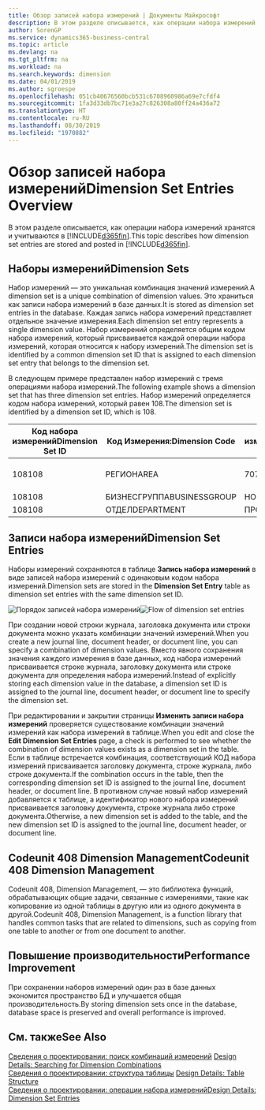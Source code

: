 ```yaml
---
title: Обзор записей набора измерений | Документы Майкрософт
description: В этом разделе описывается, как операции набора измерений хранятся и учитываются в Dynamics 365.
author: SorenGP
ms.service: dynamics365-business-central
ms.topic: article
ms.devlang: na
ms.tgt_pltfrm: na
ms.workload: na
ms.search.keywords: dimension
ms.date: 04/01/2019
ms.author: sgroespe
ms.openlocfilehash: 051cb40676560bcb531c6708960986a69e7cfdf4
ms.sourcegitcommit: 1fa3d33db7bc71e3a27c826308a80ff24a436a72
ms.translationtype: HT
ms.contentlocale: ru-RU
ms.lasthandoff: 08/30/2019
ms.locfileid: "1970882"
---
```

# <a name="dimension-set-entries-overview"></a><span data-ttu-id="3f719-103">Обзор записей набора измерений</span><span class="sxs-lookup"><span data-stu-id="3f719-103">Dimension Set Entries Overview</span></span>
<span data-ttu-id="3f719-104">В этом разделе описывается, как операции набора измерений хранятся и учитываются в [!INCLUDE[d365fin](includes/d365fin_md.md)].</span><span class="sxs-lookup"><span data-stu-id="3f719-104">This topic describes how dimension set entries are stored and posted in [!INCLUDE[d365fin](includes/d365fin_md.md)].</span></span>  

## <a name="dimension-sets"></a><span data-ttu-id="3f719-105">Наборы измерений</span><span class="sxs-lookup"><span data-stu-id="3f719-105">Dimension Sets</span></span>  
<span data-ttu-id="3f719-106">Набор измерений — это уникальная комбинация значений измерений.</span><span class="sxs-lookup"><span data-stu-id="3f719-106">A dimension set is a unique combination of dimension values.</span></span> <span data-ttu-id="3f719-107">Это храниться как записи набора измерений в базе данных.</span><span class="sxs-lookup"><span data-stu-id="3f719-107">It is stored as dimension set entries in the database.</span></span> <span data-ttu-id="3f719-108">Каждая запись набора измерений представляет отдельное значение измерения.</span><span class="sxs-lookup"><span data-stu-id="3f719-108">Each dimension set entry represents a single dimension value.</span></span> <span data-ttu-id="3f719-109">Набор измерений определяется общим кодом набора измерений, который присваивается каждой операции набора измерений, которая относится к набору измерений.</span><span class="sxs-lookup"><span data-stu-id="3f719-109">The dimension set is identified by a common dimension set ID that is assigned to each dimension set entry that belongs to the dimension set.</span></span>  

<span data-ttu-id="3f719-110">В следующем примере представлен набор измерений с тремя операциями набора измерений.</span><span class="sxs-lookup"><span data-stu-id="3f719-110">The following example shows a dimension set that has three dimension set entries.</span></span> <span data-ttu-id="3f719-111">Набор измерений определяется кодом набора измерений, который равен 108.</span><span class="sxs-lookup"><span data-stu-id="3f719-111">The dimension set is identified by a dimension set ID, which is 108.</span></span>  

|<span data-ttu-id="3f719-112">Код набора измерений</span><span class="sxs-lookup"><span data-stu-id="3f719-112">Dimension Set ID</span></span>|<span data-ttu-id="3f719-113">Код Измерения:</span><span class="sxs-lookup"><span data-stu-id="3f719-113">Dimension Code</span></span>|<span data-ttu-id="3f719-114">Код значения измерения</span><span class="sxs-lookup"><span data-stu-id="3f719-114">Dimension Value Code</span></span>|<span data-ttu-id="3f719-115">Имя значения измерения</span><span class="sxs-lookup"><span data-stu-id="3f719-115">Dimension Value Name</span></span>|  
|----------------------|--------------------|--------------------------|--------------------------|  
|<span data-ttu-id="3f719-116">108</span><span class="sxs-lookup"><span data-stu-id="3f719-116">108</span></span>|<span data-ttu-id="3f719-117">РЕГИОН</span><span class="sxs-lookup"><span data-stu-id="3f719-117">AREA</span></span>|<span data-ttu-id="3f719-118">70</span><span class="sxs-lookup"><span data-stu-id="3f719-118">70</span></span>|<span data-ttu-id="3f719-119">Северная Америка</span><span class="sxs-lookup"><span data-stu-id="3f719-119">America North</span></span>|  
|<span data-ttu-id="3f719-120">108</span><span class="sxs-lookup"><span data-stu-id="3f719-120">108</span></span>|<span data-ttu-id="3f719-121">БИЗНЕСГРУППА</span><span class="sxs-lookup"><span data-stu-id="3f719-121">BUSINESSGROUP</span></span>|<span data-ttu-id="3f719-122">HOME</span><span class="sxs-lookup"><span data-stu-id="3f719-122">HOME</span></span>|<span data-ttu-id="3f719-123">В начало</span><span class="sxs-lookup"><span data-stu-id="3f719-123">Home</span></span>|  
|<span data-ttu-id="3f719-124">108</span><span class="sxs-lookup"><span data-stu-id="3f719-124">108</span></span>|<span data-ttu-id="3f719-125">ОТДЕЛ</span><span class="sxs-lookup"><span data-stu-id="3f719-125">DEPARTMENT</span></span>|<span data-ttu-id="3f719-126">ПРОДАЖИ</span><span class="sxs-lookup"><span data-stu-id="3f719-126">SALES</span></span>|<span data-ttu-id="3f719-127">Продажи</span><span class="sxs-lookup"><span data-stu-id="3f719-127">Sales</span></span>|  

## <a name="dimension-set-entries"></a><span data-ttu-id="3f719-128">Записи набора измерений</span><span class="sxs-lookup"><span data-stu-id="3f719-128">Dimension Set Entries</span></span>  
<span data-ttu-id="3f719-129">Наборы измерений сохраняются в таблице **Запись набора измерений** в виде записей набора измерений с одинаковым кодом набора измерений.</span><span class="sxs-lookup"><span data-stu-id="3f719-129">Dimension sets are stored in the **Dimension Set Entry** table as dimension set entries with the same dimension set ID.</span></span>  

<span data-ttu-id="3f719-130">![Порядок записей набора измерений](media/dimensionentrynav7.png "Порядок записей набора измерений")</span><span class="sxs-lookup"><span data-stu-id="3f719-130">![Flow of dimension set entries](media/dimensionentrynav7.png "Flow of dimension set entries")</span></span>  

<span data-ttu-id="3f719-131">При создании новой строки журнала, заголовка документа или строки документа можно указать комбинации значений измерений.</span><span class="sxs-lookup"><span data-stu-id="3f719-131">When you create a new journal line, document header, or document line, you can specify a combination of dimension values.</span></span> <span data-ttu-id="3f719-132">Вместо явного сохранения значения каждого измерения в базе данных, код набора измерений присваивается строке журнала, заголовку документа или строке документа для определения набора измерений.</span><span class="sxs-lookup"><span data-stu-id="3f719-132">Instead of explicitly storing each dimension value in the database, a dimension set ID is assigned to the journal line, document header, or document line to specify the dimension set.</span></span>  

<span data-ttu-id="3f719-133">При редактировании и закрытии страницы **Изменить записи набора измерений** проверяется существование комбинации значений измерений как набора измерений в таблице.</span><span class="sxs-lookup"><span data-stu-id="3f719-133">When you edit and close the **Edit Dimension Set Entries** page, a check is performed to see whether the combination of dimension values exists as a dimension set in the table.</span></span> <span data-ttu-id="3f719-134">Если в таблице встречается комбинация, соответствующий КОД набора измерений присваивается заголовку документа, строке журнала, либо строке документа.</span><span class="sxs-lookup"><span data-stu-id="3f719-134">If the combination occurs in the table, then the corresponding dimension set ID is assigned to the journal line, document header, or document line.</span></span> <span data-ttu-id="3f719-135">В противном случае новый набор измерений добавляется к таблице, а идентификатор нового набора измерений присваивается заголовку документа, строке журнала либо строке документа.</span><span class="sxs-lookup"><span data-stu-id="3f719-135">Otherwise, a new dimension set is added to the table, and the new dimension set ID is assigned to the journal line, document header, or document line.</span></span>

## <a name="codeunit-408-dimension-management"></a><span data-ttu-id="3f719-136">Codeunit 408 Dimension Management</span><span class="sxs-lookup"><span data-stu-id="3f719-136">Codeunit 408 Dimension Management</span></span>
<span data-ttu-id="3f719-137">Codeunit 408, Dimension Management, — это библиотека функций, обрабатывающих общие задачи, связанные с измерениями, такие как копирование из одной таблицы в другую или из одного документа в другой.</span><span class="sxs-lookup"><span data-stu-id="3f719-137">Codeunit 408, Dimension Management, is a function library that handles common tasks that are related to dimensions, such as copying from one table to another or from one document to another.</span></span>

## <a name="performance-improvement"></a><span data-ttu-id="3f719-138">Повышение производительности</span><span class="sxs-lookup"><span data-stu-id="3f719-138">Performance Improvement</span></span>  
<span data-ttu-id="3f719-139">При сохранении наборов измерений один раз в базе данных экономится пространство БД и улучшается общая производительность.</span><span class="sxs-lookup"><span data-stu-id="3f719-139">By storing dimension sets once in the database, database space is preserved and overall performance is improved.</span></span>  

## <a name="see-also"></a><span data-ttu-id="3f719-140">См. также</span><span class="sxs-lookup"><span data-stu-id="3f719-140">See Also</span></span>  
<span data-ttu-id="3f719-141">[Сведения о проектировании: поиск комбинаций измерений](design-details-searching-for-dimension-combinations.md) </span><span class="sxs-lookup"><span data-stu-id="3f719-141">[Design Details: Searching for Dimension Combinations](design-details-searching-for-dimension-combinations.md) </span></span>  
<span data-ttu-id="3f719-142">[Сведения о проектировании: структура таблицы](design-details-table-structure.md) </span><span class="sxs-lookup"><span data-stu-id="3f719-142">[Design Details: Table Structure](design-details-table-structure.md) </span></span>  
[<span data-ttu-id="3f719-143">Сведения о проектировании: операции набора измерений</span><span class="sxs-lookup"><span data-stu-id="3f719-143">Design Details: Dimension Set Entries</span></span>](design-details-dimension-set-entries.md)   
